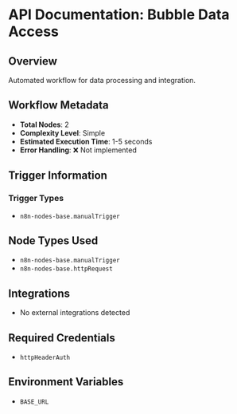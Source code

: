 # API Documentation: Bubble Data Access

## Overview
Automated workflow for data processing and integration.

## Workflow Metadata
- **Total Nodes**: 2
- **Complexity Level**: Simple
- **Estimated Execution Time**: 1-5 seconds
- **Error Handling**: ❌ Not implemented

## Trigger Information
### Trigger Types
- `n8n-nodes-base.manualTrigger`

## Node Types Used
- `n8n-nodes-base.manualTrigger`
- `n8n-nodes-base.httpRequest`

## Integrations
- No external integrations detected

## Required Credentials
- `httpHeaderAuth`

## Environment Variables
- `BASE_URL`
